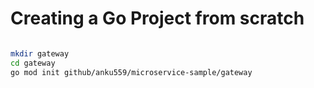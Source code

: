 # Creating a Go Project from scratch

```bash

mkdir gateway
cd gateway
go mod init github/anku559/microservice-sample/gateway

```
